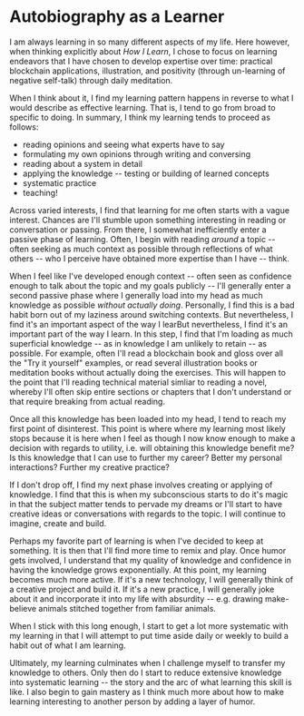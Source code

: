 Autobiography as a Learner
==========================

I am always learning in so many different aspects of my life. Here however, when thinking explicitly about *How I Learn*, I chose to focus on learning endeavors that I have chosen to develop expertise over time: practical blockchain applications, illustration, and positivity (through un-learning of negative self-talk) through daily meditation.

When I think about it, I find my learning pattern happens in reverse to what I would describe as effective learning. That is, I tend to go from broad to specific to doing. In summary, I think my learning tends to proceed as follows:

* reading opinions and seeing what experts have to say
* formulating my own opinions through writing and conversing
* reading about a system in detail
* applying the knowledge -- testing or building of learned concepts
* systematic practice
* teaching!

Across varied interests, I find that learning for me often starts with a vague interest. Chances are I'll stumble upon something interesting in reading or conversation or passing. From there, I somewhat inefficiently enter a passive phase of learning. Often, I begin with reading *around* a topic -- often seeking as much context as possible through reflections of what others -- who I perceive have obtained more expertise than I have -- think.

When I feel like I've developed enough context -- often seen as confidence enough to talk about the topic and my goals publicly -- I'll generally enter a second passive phase where I generally load into my head as much knowledge as possible *without actually doing*. Personally, I find this is a bad habit born out of my laziness around switching contexts. But nevertheless, I find it's an important aspect of the way I learBut nevertheless, I find it's an important part of the way I learn. In this step, I find that I'm loading as much superficial knowledge -- as in knowledge I am unlikely to retain -- as possible. For example, often I'll read a blockchain book and gloss over all the "Try it yourself" examples, or read several illustration books or meditation books without actually doing the exercises. This will happen to the point that I'll reading technical material simliar to reading a novel, whereby I'll often skip entire sections or chapters that I don't understand or that require breaking from actual reading.

Once all this knowledge has been loaded into my head, I tend to reach my first point of disinterest. This point is where where my learning most likely stops because it is here when I feel as though I now know enough to make a decision with regards to utility, i.e. will obtaining this knowledge benefit me? Is this knowledge that I can use to further my career? Better my personal interactions? Further my creative practice?

If I don't drop off, I find my next phase involves creating or applying of knowledge. I find that this is when my subconscious starts to do it's magic in that the subject matter tends to pervade my dreams or I'll start to have creative ideas or conversations with regards to the topic. I will continue to imagine, create and build.

Perhaps my favorite part of learning is when I've decided to keep at something. It is then that I'll find more time to remix and play. Once humor gets involved, I understand that my quality of knowledge and confidence in having the knowledge grows exponentially. At this point, my learning becomes much more active. If it's a new technology, I will generally think of a creative project and build it. If it's a new practice, I will generally joke about it and incorporate it into my life with absurdity -- e.g. drawing make-believe animals stitched together from familiar animals.

When I stick with this long enough, I start to get a lot more systematic with my learning in that I will attempt to put time aside daily or weekly to build a habit out of what I am learning.

Ultimately, my learning culminates when I challenge myself to transfer my knowledge to others. Only then do I start to reduce extensive knowledge into systematic learning -- the story and the arc of what learning this skill is like. I also begin to gain mastery as I think much more about how to make learning interesting to another person by adding a layer of humor.

